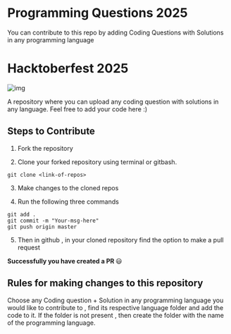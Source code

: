 # Programming Questions 2025
You can contribute to this repo by adding Coding Questions with Solutions in any programming language

# Hacktoberfest 2025
![img](https://hacktoberfest.digitalocean.com/share-card.png)

A repository where you can upload any coding question with solutions in any language. Feel free to add your code here :)


## Steps to Contribute

1. Fork the repository

2. Clone your forked repository using terminal or gitbash.

```
git clone <link-of-repos>
```

3. Make changes to the cloned repos

4. Run the following three commands 

```
git add .
git commit -m "Your-msg-here"
git push origin master
```

5. Then in github , in your cloned repository find the option to make a pull request

<b> Successfully you have created a PR </b> :smiley:


## Rules for making changes to this repository

Choose any Coding question + Solution in any programming language you would like to contribute to , find its respective language folder and add the code to it. If the folder is not present , then create the folder with the name of the programming language.
